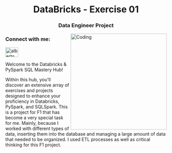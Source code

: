 <h1 align="center"> DataBricks - Exercise 01</h1>
<h3 align="center"> Data Engineer Project </h3>
<img align="right" alt="Coding" width="300" src="https://media.giphy.com/media/Irb20yXtA2QStkUnrE/giphy.gif">


<h3 align="left">Connect with me:</h3>
<p align="left">
  <a href="https://www.linkedin.com/in/alberto-ojeda-02174b219/" target="_blank">
    <img align="center" src="https://raw.githubusercontent.com/rahuldkjain/github-profile-readme-generator/master/src/images/icons/Social/linked-in-alt.svg" alt="alberto ojeda" height="30" width="40" />
  </a>
</p>


Welcome to the Databricks & PySpark SQL Mastery Hub!

Within this hub, you'll discover an extensive array of exercises and projects designed to enhance your proficiency in Databricks, PySpark, and SQLSpark. This is a project for F1 that has become a very special task for me. Mainly, because I worked with different types of data, inserting them into the database and managing a large amount of data that needed to be organized. I used ETL processes as well as critical thinking for this F1 project.


